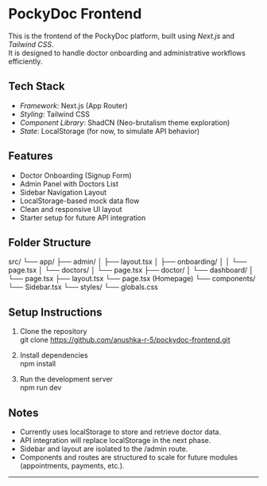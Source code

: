 # PockyDoc Frontend

This is the frontend of the PockyDoc platform, built using *Next.js* and *Tailwind CSS*.  
It is designed to handle doctor onboarding and administrative workflows efficiently.

## Tech Stack

- *Framework*: Next.js (App Router)
- *Styling*: Tailwind CSS
- *Component Library*: ShadCN (Neo-brutalism theme exploration)
- *State*: LocalStorage (for now, to simulate API behavior)

## Features

- Doctor Onboarding (Signup Form)
- Admin Panel with Doctors List
- Sidebar Navigation Layout
- LocalStorage-based mock data flow
- Clean and responsive UI layout
- Starter setup for future API integration

## Folder Structure
src/
└── app/
├── admin/
│   ├── layout.tsx
│   ├── onboarding/
│   │   └── page.tsx
│   └── doctors/
│       └── page.tsx
├── doctor/
│   └── dashboard/
│       └── page.tsx
├── layout.tsx
└── page.tsx (Homepage)
└── components/
└── Sidebar.tsx
└── styles/
└── globals.css
## Setup Instructions

1. Clone the repository  
   git clone https://github.com/anushka-r-5/pockydoc-frontend.git

2. Install dependencies  
   npm install

3. Run the development server  
   npm run dev

## Notes

- Currently uses localStorage to store and retrieve doctor data.
- API integration will replace localStorage in the next phase.
- Sidebar and layout are isolated to the /admin route.
- Components and routes are structured to scale for future modules (appointments, payments, etc.).

---